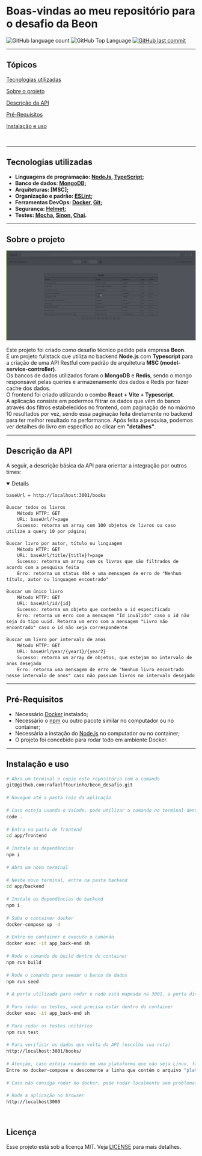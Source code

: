 # Boas-vindas ao meu repositório para o desafio da Beon

<p>
  <img alt="GitHub language count" src="https://img.shields.io/github/languages/count/rafaelftourinho/beon_desafio?color=6E40C9&style=flat-square">
  <img alt="GitHub Top Language" src="https://img.shields.io/github/languages/top/rafaelftourinho/beon_desafio?color=6E40C9&style=flat-square">
  <a href="https://github.com/rafaelftourinho/beon_desafio/commits/main">
    <img alt="GitHub last commit" src="https://img.shields.io/github/last-commit/rafaelftourinho/beon_desafio?color=6E40C9&style=flat-square">
  </a>
</p>
<hr>

## Tópicos 

[Tecnologias utilizadas](#tecnologias-utilizadas)

[Sobre o projeto](#sobre-o-projeto)

[Descrição da API](#descrição-da-api)

[Pré-Requisitos](#pré-requisitos)

[Instalação e uso](#instalação-e-uso)

<br>
<hr>

## Tecnologias utilizadas
- <strong>Linguagens de programação: [NodeJs](https://nodejs.org/en/), [TypeScript](https://www.typescriptlang.org/);
- Banco de dados: [MongoDB](https://www.mongodb.com/);
- Arquiteturas: [MSC];
- Organização e padrão: [ESLint]();
- Ferramentas DevOps: [Docker](), [Git]();
- Segurança: [Helmet](https://www.npmjs.com/package/helmet);
- Testes: [Mocha](https://mochajs.org/), [Sinon](https://sinonjs.org/releases/latest/mocks/), [Chai](https://www.chaijs.com/).
</strong>
<hr>

## Sobre o projeto

<img src="./assets/beon.gif" alt="gif da aplicação">

Este projeto foi criado como desafio técnico pedido pela empresa <strong>Beon</strong>.</br>
É um projeto fullstack que utiliza no backend <strong>Node.js</strong> com <strong>Typescript</strong> para a criação de uma API Restful com padrão de arquitetura <strong>MSC (model-service-controller)</strong>. </br>
Os bancos de dados utilizados foram o <strong>MongoDB</strong> e <strong>Redis</strong>, sendo o mongo responsável pelas queries e armazenamento dos dados e Redis por fazer cache dos dados. </br>
O frontend foi criado utilizando o combo <strong>React + Vite + Typescript</strong>. </br>
A aplicação consiste em podermos filtrar os dados que vêm do banco através dos filtros estabelecidos no frontend, com paginação de no máximo 10 resultados por vez, sendo essa paginação feita diretamente no backend para ter melhor resultado na performance. Após feita a pesquisa, podemos ver detalhes do livro em específico ao clicar em <strong>"detalhes"</strong>.
<hr>

## Descrição da API
  A seguir, a descrição básica da API para orientar a integração por outros times:

  <details open>

    baseUrl = http://localhost:3001/books

    Buscar todos os livros
        Método HTTP: GET
        URL: baseUrl/?=page
        Sucesso: retorna um array com 100 objetos de livros ou caso utilize a query 10 por página;

    Buscar livro por autor, título ou linguagem
        Método HTTP: GET
        URL: baseUrl/title/{title}?=page
        Sucesso: retorna um array com os livros que são filtrados de acordo com a pesquisa feita
        Erro: retorna um status 404 e uma mensagem de erro de "Nenhum título, autor ou linguagem encontrado"

    Buscar um único livro
        Método HTTP: GET
        URL: baseUrl/id/{id}
        Sucesso: retorna um objeto que contenha o id especificado
        Erro: retorna um erro com a mensagem "Id inválido" caso o id não seja do tipo uuid. Retorna um erro com a mensagem "Livro não encontrado" caso o id não seja correspondente

    Buscar um livro por intervalo de anos
        Método HTTP: GET
        URL: baseUrl/year/{year1}/{year2}
        Sucesso: retorna um array de objetos, que estejam no intervalo de anos desejado
        Erro: retorna uma mensagem de erro de "Nenhum livro encontrado nesse intervalo de anos" caso não possuam livros no intervalo desejado
  </details>

<hr>

## Pré-Requisitos
  - Necessário [Docker](https://docs.docker.com/get-docker/) instalado;
  - Necessário o [npm](https://balta.io/blog/node-npm-instalacao-configuracao-e-primeiros-passos) ou outro pacote similar no computador ou no container;
  - Necessária a instação do [Node.js](https://nodejs.org/pt-br/download/package-manager/) no computador ou no container;
  - O projeto foi concebido para rodar todo em ambiente Docker.

<hr>

## Instalação e uso

```bash
# Abra um terminal e copie este repositório com o comando
git@github.com:rafaelftourinho/beon_desafio.git

# Navegue até a pasta raíz da aplicação

# Caso esteja usando o VsCode, pode utilizar o comando no terminal dentro da pasta
code .

# Entra na pasta de frontend
cd app/frontend

# Instale as dependências
npm i

# Abra um novo terminal

# Neste novo terminal, entre na pasta backend
cd app/backend 

# Instale as dependências de backend
npm i

# Suba o container docker
docker-compose up -d

# Entre no container e execute o comando
docker exec -it app_back-end sh

# Rode o comando de build dentro do container
npm run build

# Rode o comando para seedar o banco de dados
npm run seed

# A porta utilizada para rodar o node está mapeada na 3001, a porta disponibilizada para o database é a 27017 e aporta disponibilizada para o frontend é a 3000

# Para rodar os testes, você precisa estar dentro do container
docker exec -it app_back-end sh

# Para rodar os testes unitários
npm run test

# Para verificar os dados que volta da API (escolha sua rota)
http://localhost:3001/books/

# Atenção, caso esteja rodando em uma plataforma que não seja Linux, faça a etapa a seguir, caso contrário, ignore-a
Entre no docker-compose e descomente a linha que contém o arquivo "platform: linux/x86_64"

# Caso não consiga rodar no docker, pode rodar localmente sem problemas

# Rode a aplicação no browser
http://localhost3000
```

<br>

## Licença
Esse projeto está sob a licença MIT. Veja [LICENSE](https://pt.wikipedia.org/wiki/Licen%C3%A7a_MIT) para mais detalhes.
